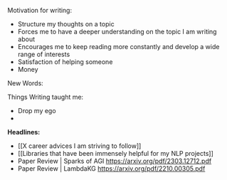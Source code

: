 Motivation for writing:
- Structure my thoughts on a topic
- Forces me to have a deeper understanding on the topic I am writing about
- Encourages me to keep reading more constantly and develop a wide range of interests
- Satisfaction of helping someone
- Money

New Words:

Things Writing taught me:
- Drop my ego
- 

**Headlines:**
- [[X career advices I am striving to follow]]
- [[Libraries that have been immensely helpful for my NLP projects]]
- Paper Review | Sparks of AGI https://arxiv.org/pdf/2303.12712.pdf
- Paper Review | LambdaKG https://arxiv.org/pdf/2210.00305.pdf